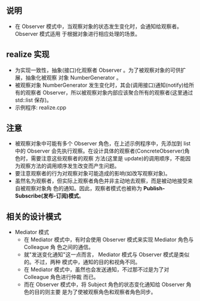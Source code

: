 
## 说明
- 在 Observer 模式中，当观察对象的状态发生变化时，会通知给观察者。 Observer 模式适用
  于根据对象进行相应处理的场景。

## realize 实现
- 为实现一致性，抽象(接口)化观察者 Observer 。为了被观察对象的可供扩展，抽象化被观察
  对象 NumberGenerator 。
- 被观察对象 NumberGenerator 发生变化时，其会(调用接口)通知(notify)给所有的观察者
  Observer，所以被观察对象内部应该聚合所有的观察者(这里通过 std::list 保存)。
- 示例程序: realize.cpp

## 注意
- 被观察对象中可能有多个 Observer 角色，在上述示例程序中，先添加到 list 中的 Observer
  会先执行观察。在设计具体的观察者(ConcreteObserver)角色时，需要注意这些观察者的观察
  方法(这里是 update)的调用顺序，不能因为观察方法的调用顺序发生改变而产生问题。
- 要注意观察者的行为对观察对象可能造成的影响(如改写观察对象)。
- 虽然名为观察者，但实际上观察者角色并非主动地去观察，而是被动地接受来自被观察对象角
  色的通知。因此，观察者模式也被称为 **Publish-Subscribe(发布-订阅)模式**。

## 相关的设计模式
- Mediator 模式
	+ 在 Mediator 模式中，有时会使用 Observer 模式来实现 Mediator 角色与 Colleague 角
	  色之间的通信。
	+ 就"发送变化通知"这一点而言， Mediator 模式与 Observer 模式是类似的。不过，两种
	  模式中，通知的目的和视角不同。
	+ 在 Mediator 模式中，虽然也会发送通知，不过那不过是为了对 Colleague 角色进行仲裁
	  而已。
	+ 而在 Observer 模式中，将 Subject 角色的状态变化通知给 Observer 角色的目的则主要
	  是为了使被观察角色和观察者角色同步。